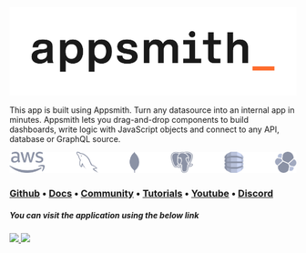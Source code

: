 ![](https://raw.githubusercontent.com/appsmithorg/appsmith/release/static/appsmith_logo_primary.png)

This app is built using Appsmith. Turn any datasource into an internal app in minutes. Appsmith lets you drag-and-drop components to build dashboards, write logic with JavaScript objects and connect to any API, database or GraphQL source.

![](https://raw.githubusercontent.com/appsmithorg/appsmith/release/static/images/integrations.png)

### [Github](https://github.com/appsmithorg/appsmith) • [Docs](https://docs.appsmith.com/?utm_source=github&utm_medium=social&utm_content=appsmith_docs&utm_campaign=null&utm_term=appsmith_docs) • [Community](https://community.appsmith.com/) • [Tutorials](https://github.com/appsmithorg/appsmith/tree/update/readme#tutorials) • [Youtube](https://www.youtube.com/appsmith) • [Discord](https://discord.gg/rBTTVJp)

##### You can visit the application using the below link

###### [![](https://assets.appsmith.com/git-sync/Buttons.svg) ](https://ams-projects-my-appsmith.hvjmej.easypanel.host/applications/65a7c190a359b2090e81e6f4/pages/65a7c214a359b2090e81e6fe) [![](https://assets.appsmith.com/git-sync/Buttons2.svg)](https://ams-projects-my-appsmith.hvjmej.easypanel.host/applications/65a7c190a359b2090e81e6f4/pages/65a7c214a359b2090e81e6fe/edit)
